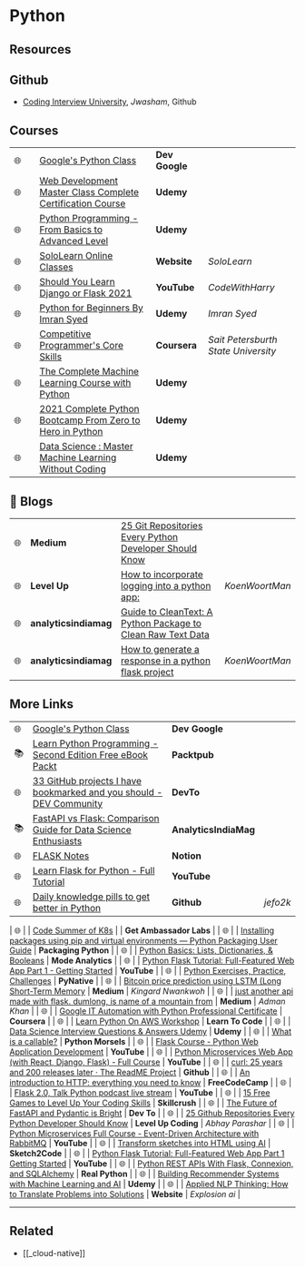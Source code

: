 # Python

## Resources

## Github

- [Coding Interview University](https://github.com/jwasham/coding-interview-university?fbclid=IwAR031SuIcbhYI3lsJIsay6u_sDPaeCaaB8bGaiznN5RxcqJI7WCEDwkvwDg), _Jwasham_, Github

## Courses

|     |     |                                                                                                                                                                                                                                                                                                    |                |                                     |
| --- | --- | -------------------------------------------------------------------------------------------------------------------------------------------------------------------------------------------------------------------------------------------------------------------------------------------------- | -------------- | ----------------------------------- |
| 🌐  |     | [Google's Python Class](https://developers.google.com/edu/python/?hl=en)                                                                                                                                                                                                                           | **Dev Google** |                                     |
| 🌐  |     | [Web Development Master Class Complete Certification Course](https://www.udemy.com/course/web-development-masterclass-complete-certificate-course/?couponCode=YOUACCEL49269)                                                                                                                       | **Udemy**      |                                     |
| 🌐  |     | [Python Programming - From Basics to Advanced Level](https://www.udemy.com/course/python-programming-beginner-to-advanced/?ranMID=39197&ranEAID=%2F7fFXpljNdk&ranSiteID=_7fFXpljNdk-rorvNtWbidTez5YGtKtQaQ&utm_source=aff-campaign&utm_medium=udemyads&LSNPUBID=%2F7fFXpljNdk&couponCode=FREEJUN2) | **Udemy**      |                                     |
| 🌐  |     | [SoloLearn Online Classes](https://www.sololearn.com/home)                                                                                                                                                                                                                                         | **Website**    | _SoloLearn_                         |
| 🌐  |     | [Should You Learn Django or Flask 2021](https://www.youtube.com/watch?v=FW1LOP09RM8)                                                                                                                                                                                                               | **YouTube**    | _CodeWithHarry_                     |
| 🌐  |     | [Python for Beginners By Imran Syed](https://www.coursera.org/learn/ibm-containers-docker-kubernetes-openshift)                                                                                                                                                                                    | **Udemy**      | _Imran Syed_                        |
| 🌐  |     | [Competitive Programmer's Core Skills](https://www.coursera.org/learn/competitive-programming-core-skills)                                                                                                                                                                                         | **Coursera**   | _Sait Petersburth State University_ |
| 🌐  |     | [The Complete Machine Learning Course with Python](https://www.udemy.com/course/machine-learning-course-with-python/?ranMID=39197&ranEAID=At6Vw*QceKk&ranSiteID=At6Vw.QceKk-AthbjHIIzaWgJw4hwhKdbw&LSNPUBID=At6Vw*QceKk&utm_source=aff-campaign&utm_medium=udemyads)                               | **Udemy**      |                                     |
| 🌐  |     | [2021 Complete Python Bootcamp From Zero to Hero in Python](https://www.udemy.com/course/complete-python-bootcamp/?ranMID=39197&ranEAID=At6Vw*QceKk&ranSiteID=At6Vw.QceKk-2wz8mhH7LSiCgDXnO9oe.w&LSNPUBID=At6Vw*QceKk&utm_source=aff-campaign&utm_medium=udemyads)                                 | **Udemy**      |                                     |
| 🌐  |     | [Data Science : Master Machine Learning Without Coding](https://www.udemy.com/course/hands-on-machine-learning-without-writing-code/?ranMID=39197&ranEAID=At6Vw*QceKk&ranSiteID=At6Vw.QceKk-q.mYx_zj2g3S3SQhm5zxyw&LSNPUBID=At6Vw*QceKk&utm_source=aff-campaign&utm_medium=udemyads)               | **Udemy**      |                                     |

## 📝 Blogs

|     |                       |                                                                                                                                                          |                |
| --- | --------------------- | -------------------------------------------------------------------------------------------------------------------------------------------------------- | -------------- |
| 🌐  | **Medium**            | [25 Git Repositories Every Python Developer Should Know](https://link.medium.com/jgt5M1xp8gb)                                                            |                |
| 🌐  | **Level Up**          | [How to incorporate logging into a python app:](https://levelup.gitconnected.com/tutorial-on-python-logging-ac5f21e0a00)                                 | _KoenWoortMan_ |
| 🌐  | **analyticsindiamag** | [Guide to CleanText: A Python Package to Clean Raw Text Data](https://analyticsindiamag.com/guide-to-cleantext-a-python-package-to-clean-raw-text-data/) |                |
| 🌐  | **analyticsindiamag** | [How to generate a response in a python flask project](https://koenwoortman.com/python-flask-return-json-response/)                                      | _KoenWoortMan_ |

## More Links

|     |                                                                                                                                                                  |                       |          |
| --- | ---------------------------------------------------------------------------------------------------------------------------------------------------------------- | --------------------- | -------- |
| 🌐  | [Google's Python Class](https://developers.google.com/edu/python/?hl=en)                                                                                         | **Dev Google**        |          |
| 📚  | [Learn Python Programming - Second Edition Free eBook Packt](https://www.packtpub.com/free-ebook/learn-python-programming-second-edition/9781788996662)          | **Packtpub**          |          |
| 🌐  | [33 GitHub projects I have bookmarked and you should - DEV Community](https://dev.to/devdefinitive/33-github-projects-i-have-bookmarked-and-you-should-298o)     | **DevTo**             |          |
| 📚  | [FastAPI vs Flask: Comparison Guide for Data Science Enthusiasts](https://analyticsindiamag.com/fastapi-vs-flask-comparison-guide-for-data-science-enthusiasts/) | **AnalyticsIndiaMag** |          |
| 🌐  | [FLASK Notes](https://www.notion.so/FLASK-Notes-550ca32db66d4f8999ac94ac1df78674)                                                                                | **Notion**            |
| 🌐  | [Learn Flask for Python - Full Tutorial](https://www.youtube.com/watch?v=Z1RJmh_OqeA&t=883s)                                                                     | **YouTube**           |          |
| 🌐  | [Daily knowledge pills to get better in Python](https://github.com/jefo2k/python-daily-pills)                                                                    | **Github**            | _jefo2k_ |

| 🌐 | | [Code Summer of K8s](https://www.getambassador.io/summer-of-k8s/code/#month1-challenges) | | **Get Ambassador Labs** |
| 🌐 | | [Installing packages using pip and virtual environments — Python Packaging User Guide](https://packaging.python.org/guides/installing-using-pip-and-virtual-environments/) | **Packaging Python** |
| 🌐 | | [Python Basics: Lists, Dictionaries, & Booleans](https://mode.com/python-tutorial/python-basics/) | **Mode Analytics** |
| 🌐 | | [Python Flask Tutorial: Full-Featured Web App Part 1 - Getting Started](https://www.youtube.com/watch?v=MwZwr5Tvyxo) | **YouTube** |
| 🌐 | | [Python Exercises, Practice, Challenges](https://pynative.com/python-exercises-with-solutions/) | **PyNative** |
| 🌐 | | [Bitcoin price prediction using LSTM (Long Short-Term Memory](https://kingard-nwankwoh01.medium.com/bitcoin-price-prediction-using-lstm-long-short-term-memory-b6bfe1aa14ef) | **Medium** | _Kingard Nwankwoh_ |
| 🌐 | | [just another api made with flask. dumlong, is name of a mountain from](https://medium.com/@khanadnanxyz/just-another-api-made-with-flask-e7fe57145b31) | **Medium** | _Adman Khan_ |
| 🌐 | | [Google IT Automation with Python Professional Certificate](https://www.coursera.org/professional-certificates/google-it-automation) | **Coursera** |
| 🌐 | | [Learn Python On AWS Workshop](https://learn-to-code.workshop.aws/) | **Learn To Code** |
| 🌐 | | [Data Science Interview Questions & Answers Udemy](https://www.udemy.com/course/data-science-interview-questions-and-answers/?couponCode=DS_INTERVIEW_UPLATZ) | **Udemy** |
| 🌐 | | [What is a callable?](https://www.pythonmorsels.com/topics/callables/) | **Python Morsels** |
| 🌐 | | [Flask Course - Python Web Application Development](https://www.youtube.com/watch?v=Qr4QMBUPxWo) | **YouTube** |
| 🌐 | | [Python Microservices Web App (with React, Django, Flask) - Full Course](https://www.youtube.com/watch?v=0iB5IPoTDts) | **YouTube** |
| 🌐 | | [curl: 25 years and 200 releases later · The ReadME Project](https://github.com/readme/podcast/curl-25-years) | **Github** |
| 🌐 | | [An introduction to HTTP: everything you need to know](https://www.freecodecamp.org/news/http-and-everything-you-need-to-know-about-it/) | **FreeCodeCamp** |
| 🌐 | | [Flask 2.0, Talk Python podcast live stream](https://www.youtube.com/watch?v=G54QyX_lWo8) | **YouTube** |
| 🌐 | | [15 Free Games to Level Up Your Coding Skills](https://skillcrush.com/blog/free-coding-games/) | **Skillcrush** |
| 🌐 | | [The Future of FastAPI and Pydantic is Bright](https://dev.to/tiangolo/the-future-of-fastapi-and-pydantic-is-bright-3pbm) | **Dev To** |
| 🌐 | | [25 Github Repositories Every Python Developer Should Know](https://levelup.gitconnected.com/25-github-repositories-every-python-developer-should-know-ac848f6aa1fe) | **Level Up Coding** | _Abhay Parashar_ |
| 🌐 | | [Python Microservices Full Course - Event-Driven Architecture with RabbitMQ](https://www.youtube.com/watch?v=ddrucr_aAzA) | **YouTube** |
| 🌐 | | [Transform sketches into HTML using AI](https://sketch2code.azurewebsites.net/) | **Sketch2Code** |
| 🌐 | | [Python Flask Tutorial: Full-Featured Web App Part 1 Getting Started](https://www.youtube.com/watch?v=MwZwr5Tvyxo) | **YouTube** |
| 🌐 | | [Python REST APIs With Flask, Connexion, and SQLAlchemy](https://realpython.com/flask-connexion-rest-api/) | **Real Python** |
| 🌐 | | [Building Recommender Systems with Machine Learning and AI](https://www.udemy.com/course/building-recommender-systems-with-machine-learning-and-ai/) | **Udemy** |
| 🌐 | | [Applied NLP Thinking: How to Translate Problems into Solutions](https://explosion.ai/blog/applied-nlp-thinking) | **Website** | _Explosion ai_ |

---

## Related

- [[_cloud-native]]
